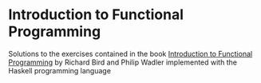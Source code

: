 # Introduction to Functional Programming

Solutions to the exercises contained in the book [Introduction to Functional Programming](https://www.goodreads.com/book/show/3791460-introduction-to-functional-programming) by Richard Bird and Philip Wadler implemented with the Haskell programming language
